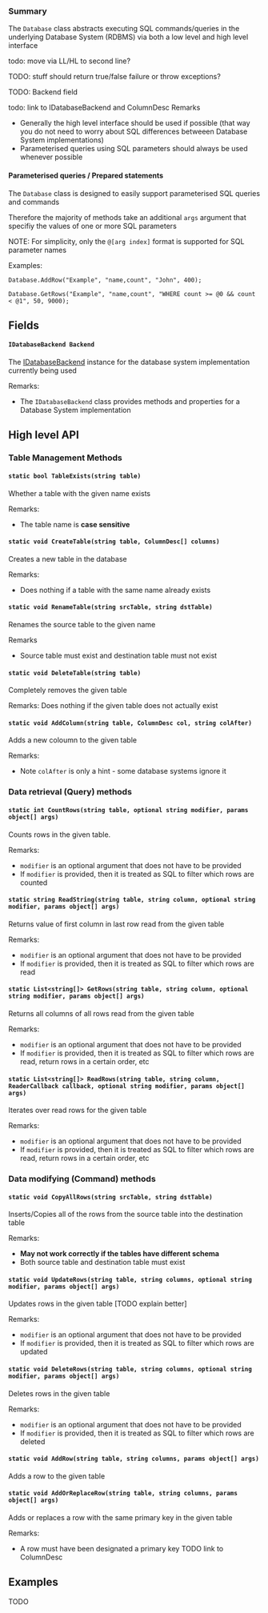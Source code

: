 ### Summary

The `Database` class abstracts executing SQL commands/queries in the underlying Database System (RDBMS) via both a low level and high level interface

todo: move via LL/HL to second line?

TODO: stuff should return true/false failure or throw exceptions?

TODO: Backend field

todo: link to IDatabaseBackend and ColumnDesc
Remarks
- Generally the high level interface should be used if possible (that way you do not need to worry about SQL differences betweeen Database System implementations)
- Parameterised queries using SQL parameters should always be used whenever possible

#### Parameterised queries / Prepared statements

The `Database` class is designed to easily support parameterised SQL queries and commands

Therefore the majority of methods take an additional `args` argument that specifiy the values of one or more SQL parameters

NOTE: For simplicity, only the `@[arg index]` format is supported for SQL parameter names

Examples:
```CSharp
Database.AddRow("Example", "name,count", "John", 400);

Database.GetRows("Example", "name,count", "WHERE count >= @0 && count < @1", 50, 9000);
```

## Fields

#### `IDatabaseBackend Backend`

The [IDatabaseBackend](Database/IDatabaseBackend.md) instance for the database system implementation currently being used

Remarks:
- The `IDatabaseBackend` class provides methods and properties for a Database System implementation

## High level API

### Table Management Methods

#### `static bool TableExists(string table)`

Whether a table with the given name exists

Remarks:
- The table name is **case sensitive**

#### `static void CreateTable(string table, ColumnDesc[] columns)`

Creates a new table in the database

Remarks:
- Does nothing if a table with the same name already exists

#### `static void RenameTable(string srcTable, string dstTable)`
		
Renames the source table to the given name
		
Remarks
- Source table must exist and destination table must not exist

#### `static void DeleteTable(string table)`
		
Completely removes the given table

Remarks:
	Does nothing if the given table does not actually exist
        
#### `static void AddColumn(string table, ColumnDesc col, string colAfter)`
		
Adds a new coloumn to the given table
		
Remarks:
- Note `colAfter` is only a hint - some database systems ignore it

### Data retrieval (Query) methods

#### `static int CountRows(string table, optional string modifier, params object[] args)`

Counts rows in the given table.

Remarks:
- `modifier` is an optional argument that does not have to be provided
- If `modifier` is provided, then it is treated as SQL to filter which rows are counted

#### `static string ReadString(string table, string column, optional string modifier, params object[] args)`
       
Returns value of first column in last row read from the given table

Remarks:
- `modifier` is an optional argument that does not have to be provided
- If `modifier` is provided, then it is treated as SQL to filter which rows are read
									 
#### `static List<string[]> GetRows(string table, string column, optional string modifier, params object[] args)`
       
Returns all columns of all rows read from the given table

Remarks:
- `modifier` is an optional argument that does not have to be provided
- If `modifier` is provided, then it is treated as SQL to filter which rows are read, return rows in a certain order, etc
							
#### `static List<string[]> ReadRows(string table, string column, ReaderCallback callback, optional string modifier, params object[] args)`
       
Iterates over read rows for the given table

Remarks:
- `modifier` is an optional argument that does not have to be provided
- If `modifier` is provided, then it is treated as SQL to filter which rows are read, return rows in a certain order, etc

### Data modifying (Command) methods

#### `static void CopyAllRows(string srcTable, string dstTable)`

Inserts/Copies all of the rows from the source table into the destination table

Remarks:
- **May not work correctly if the tables have different schema**
- Both source table and destination table must exist

#### `static void UpdateRows(string table, string columns, optional string modifier, params object[] args)`

Updates rows in the given table [TODO explain better]

Remarks:
- `modifier` is an optional argument that does not have to be provided
- If `modifier` is provided, then it is treated as SQL to filter which rows are updated

#### `static void DeleteRows(string table, string columns, optional string modifier, params object[] args)`

Deletes rows in the given table

Remarks:
- `modifier` is an optional argument that does not have to be provided
- If `modifier` is provided, then it is treated as SQL to filter which rows are deleted

#### `static void AddRow(string table, string columns, params object[] args)`

Adds a row to the given table
        
#### `static void AddOrReplaceRow(string table, string columns, params object[] args)`

Adds or replaces a row with the same primary key in the given table

Remarks:
- A row must have been designated a primary key   TODO link to ColumnDesc

## Examples

TODO